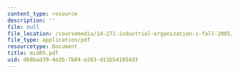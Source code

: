 ```yaml
---
content_type: resource
description: ''
file: null
file_location: /coursemedia/14-271-industrial-organization-i-fall-2005/db8bad394e2b7b84e283d11b541054d3_mid05.pdf
file_type: application/pdf
resourcetype: Document
title: mid05.pdf
uid: db8bad39-4e2b-7b84-e283-d11b541054d3
---
```

